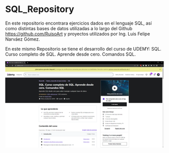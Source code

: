 # SQL_Repository
 En este repositorio encontrara ejercicios dados en el lenguaje SQL, así como distintas bases de datos utilizadas a lo largo del Github https://github.com/RuisoArt y proyectos utilizados por Ing. Luis Felipe Narváez Gómez.

 En este mismo Repositorio se tiene el desarrollo del curso de UDEMY: SQL. Curso completo de SQL. Aprende desde cero. Comandos SQL.

<img src="./SQL CURSO UDEMY/IMAGEN CURSO.png" alt="Captura de pantalla del curso"/>